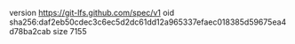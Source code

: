 version https://git-lfs.github.com/spec/v1
oid sha256:daf2eb50cdec3c6ec5d2dc61dd12a965337efaec018385d59675ea4d78ba2cab
size 7155
